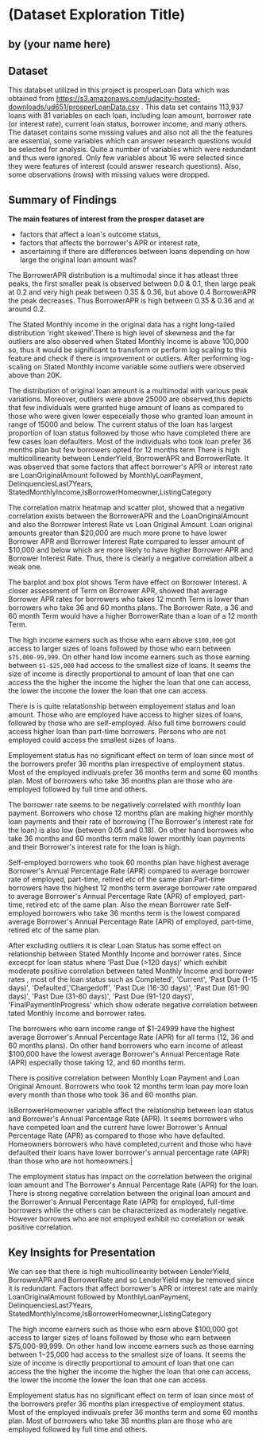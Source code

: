 # (Dataset Exploration Title)
## by (your name here)


## Dataset

This databset utilized in this project is prosperLoan Data which was obtained from https://s3.amazonaws.com/udacity-hosted-downloads/ud651/prosperLoanData.csv . This data set contains 113,937 loans with 81 variables on each loan, including loan amount, borrower rate (or interest rate), current loan status, borrower income, and many others.
The dataset contains some missing values and also not all the the features are essential, some variables which can answer research questions would be selected for analysis. Quite a number of variables which were redundant and thus were ignored. Only few variables about 16 were selected since they were features of interest (could answer research questions). Also, some observations (rows) with missing values were dropped.

## Summary of Findings
**The main features of interest from the prosper dataset are**
- factors that affect a loan's outcome status,
- factors that affects the borrower's APR or interest rate,
- ascertaining if there are differences between loans depending on how large the original loan amount was?

The BorrowerAPR distribution is a multimodal since it has atleast three peaks, the first smaller peak is observed between 0.0 & 0.1, then large peak at 0.2 and very high peak between 0.35 & 0.36, but above 0.4 BorrowerAPR the peak decreases. Thus BorrowerAPR is high between 0.35 & 0.36 and at around 0.2.

The  Stated Monthly income in the original data has a right long-tailed distribution 'right skewed'.There is high level of skewness and the far outliers are also observed when Stated Monthly Income  is above 100,000 so, thus it would be significant to transform or perform log scaling to this feature and check if there is improvement or outliers. After performing log-scaling on Stated Monthly income variable some outliers were observed above than 20K.

The distribution of original loan amount is a multimodal with various peak variations. Moreover, outliers were above 25000 are observed,this depicts that few individuals were granted huge amount of loans as compared to those who were given lower especeially those who granted loan amount in range of 15000 and below.
The current status of the loan has largest proportion of loan status followed by those who have completed there are few cases loan defaulters.
Most of the individuals who took loan prefer 36 months plan but few borrowers opted for 12 months term
There is high multicollinearity between LenderYield, BorrowerAPR and BorrowerRate.
It was observed that some factors that affect borrower's APR or interest rate are LoanOriginalAmount followed by MonthlyLoanPayment, DelinquenciesLast7Years, StatedMonthlyIncome,IsBorrowerHomeowner,ListingCategory

The correlation matrix heatmap and scatter plot, showed that a negative correlation exists between the BorrowerAPR and the LoanOriginalAmount and also the Borrower Interest Rate vs Loan Original Amount. Loan original amounts greater than $20,000 are much more prone to have lower Borrower APR and Borrower Interest Rate compared to lesser amount of $10,000 and below which are more likely to have higher Borrower APR and Borrower Interest Rate. Thus, there is clearly a negative correlation albeit a weak one.

The barplot and box plot shows Term have effect on Borrower Interest. A closer assessment of Term on Borrower APR, showed that average Borrower APR rates for borrowers who takes 12 month Term is lower than borrowers who take 36 and 60 months plans. The Borrower Rate, a 36 and 60 month Term would have a higher BorrowerRate than a loan of a 12 month Term.

The high income earners such as those who earn above `$100,000` got access to larger sizes of loans followed by those who earn between `$75,000-99,999`. On other hand low income earners such as those earning between `$1-$25,000` had access to the smallest size of loans. It seems the size of income is directly proportional to amount of loan that one can access the the higher the income the higher the loan that one can access, the lower the income the lower the loan that one can access.

There is is quite relatationship between employement status  and loan amount. Those who are employed have access to higher sizes of loans, followed by those who are self-employed. Also full time borrowers could access higher loan than part-time borrowers. Persons who are not employed could access the smallest sizes of loans.

Employement status has no significant  effect on term of loan since most of the borrowers prefer 36 months plan irrespective of employment status. Most of the employed indivuals prefer 36 months term and some 60 months plan. Most of borrowers who take 36 months plan are those who are employed followed by full time and others.

The borrower rate seems to be negatively correlated with monthly loan payment. Borrowers who chose 12 months plan are making higher monthly loan payments and their rate of borrowing (The Borrower's interest rate for the loan) is also low (between 0.05 and 0.18). On other hand borrowes who take 36 months and 60 months term make lower monthly loan payments and their Borrower's interest rate for the loan is high. 

Self-employed borrowers who took 60 months plan have highest average Borrower's Annual Percentage Rate (APR) compared to average borrower rate of employed, part-time, retired etc of the same plan.Part-time borrowers have the highest 12 months term average borrower rate ompared to average Borrower's Annual Percentage Rate (APR) of employed, part-time, retired etc of the same plan. Also the mean Borrower rate Self-employed borrowers who take 36 months term is the lowest compared average Borrower's Annual Percentage Rate (APR) of employed, part-time, retired etc of the same plan.

After excluding outliers it is clear Loan Status has some effect on relationship  between Stated Monthly Income and borrower rates. Since excecpt for loan status where 'Past Due (>120 days)' which exhibit moderate positive correlation between tated Monthly Income and borrower rates , most of the loan status such as Completed', 'Current', 'Past Due (1-15 days)', 'Defaulted','Chargedoff', 'Past Due (16-30 days)', 'Past Due (61-90 days)', 'Past Due (31-60 days)', 'Past Due (91-120 days)', 'FinalPaymentInProgress' which show oderate negative correlation between tated Monthly Income and borrower rates.

The borrowers who earn income range of $1-24999 have the highest average Borrower's Annual Percentage Rate (APR) for all terms (12, 36 and 60 months plans). On other hand borrowers who earn income of atleast $100,000 have the lowest average Borrower's Annual Percentage Rate (APR) especially those taking 12, and 60 months term.

There is positive correlation between Monthly Loan Payment and Loan Original Amount. Borrowers who took 12 months term loan pay more loan every month than those who took 36 and 60 months plan.

IsBorrowerHomeowner variable affect the relationship between loan status and Borrower's Annual Percentage Rate (APR). It seems borrowers who have competed loan and the current have lower  Borrower's Annual Percentage Rate (APR) as compared to those who have defaulted. Homeowners borrowers who have completed,current and those who have defaulted their loans have lower borrower's annual percentage rate (APR) than those who are not homeowners.|

The employment status has impact on the correlation between the original loan amount and The Borrower's Annual Percentage Rate (APR) for the loan. There is strong negative correlation between the original loan amount and the Borrower's Annual Percentage Rate (APR) for employed, full-time borrowers while the others can be characterized as moderately negative. However borrowes who are not employed exhibit no correlation or weak positive correlation.

## Key Insights for Presentation

We can see that there is high multicollinearity between LenderYield, BorrowerAPR and BorrowerRate and so LenderYield may be removed since it is redundant. Factors that affect borrower's APR or interest rate are mainly LoanOriginalAmount followed by MonthlyLoanPayment, DelinquenciesLast7Years, StatedMonthlyIncome,IsBorrowerHomeowner,ListingCategory

The high income earners such as those who earn above $100,000 got access to larger sizes of loans followed by those who earn between $75,000-99,999. On other hand low income earners such as those earning between $1-$25,000 had access to the smallest size of loans. It seems the size of income is directly proportional to amount of loan that one can access the the higher the income the higher the loan that one can access, the lower the income the lower the loan that one can access.

Employement status has no significant effect on term of loan since most of the borrowers prefer 36 months plan irrespective of employment status. Most of the employed indivuals prefer 36 months term and some 60 months plan. Most of borrowers who take 36 months plan are those who are employed followed by full time and others.